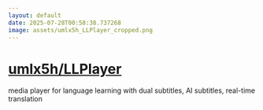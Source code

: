 ```yaml
---
layout: default
date: 2025-07-28T00:58:38.737268
image: assets/umlx5h_LLPlayer_cropped.png
---
```


# [umlx5h/LLPlayer](https://github.com/umlx5h/LLPlayer)

media player for language learning with dual subtitles, AI subtitles, real-time translation
